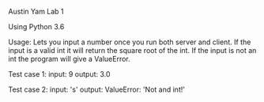 Austin Yam
Lab 1

Using Python 3.6

Usage:
Lets you input a number once you run both server and client.
If the input is a valid int it will return the square root of the int.
If the input is not an int the program will give a ValueError.

Test case 1:
input: 9
output: 3.0

Test case 2:
input: 's'
output: ValueError: 'Not and int!'